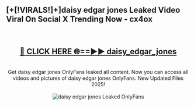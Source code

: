 <h2>[+[!VIRALS!]+]daisy edgar jones Leaked Video Viral On Social X Trending Now - cx4ox</h2>
<br>
<div align="center">
<h2><a href="https://libra.edu.pl?daisy_edgar_jones" rel="nofollow">🔴 CLICK HERE 🌐==►► daisy_edgar_jones</a></h2>
<br>
Get daisy edgar jones OnlyFans leaked all content. Now you can access all videos and pictures of daisy edgar jones OnlyFans. New Updated Files 2025!
<br>
<br>
<a href="https://libra.edu.pl?daisy_edgar_jones" rel="nofollow" data-target="animated-image.originalLink"><img src="https://i.ibb.co.com/WyWwxjT/player-gif2.gif" alt="daisy edgar jones Leaked OnlyFans" style="max-width: 100%; display: inline-block;" data-target="animated-image.originalImage"></a>
</div>
<br>